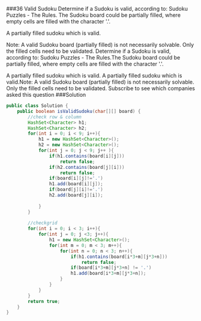 ###36 Valid Sudoku
Determine if a Sudoku is valid, according to: Sudoku Puzzles - The Rules.
The Sudoku board could be partially filled, where empty cells are filled with the character '.'.


A partially filled sudoku which is valid.

Note:
A valid Sudoku board (partially filled) is not necessarily solvable. Only the filled cells need to be validated.
Determine if a Sudoku is valid, according to: Sudoku Puzzles - The Rules.The Sudoku board could be partially filled, where empty cells are filled with the character '.'.

A partially filled sudoku which is valid.
A partially filled sudoku which is valid.Note:
A valid Sudoku board (partially filled) is not necessarily solvable. Only the filled cells need to be validated.
Subscribe to see which companies asked this question
###Solution
```java
public class Solution {
    public boolean isValidSudoku(char[][] board) {
        //check row & column
        HashSet<Character> h1;
        HashSet<Character> h2; 
        for(int i = 0; i < 9; i++){
            h1 = new HashSet<Character>();
            h2 = new HashSet<Character>();
            for(int j = 0; j < 9; j++ ){
                if(h1.contains(board[i][j]))
                    return false;
                if(h2.contains(board[j][i]))
                    return false;
                if(board[i][j]!='.')
                h1.add(board[i][j]);
                if(board[j][i]!='.')
                h2.add(board[j][i]);
                
            }
        }
        
        //checkgrid
        for(int i = 0; i < 3; i++){
            for(int j = 0; j <3; j++){
                h1 = new HashSet<Character>();
                for(int m = 0; m < 3; m++){
                    for(int n = 0; n < 3; n++){
                        if(h1.contains(board[i*3+m][j*3+n]))
                            return false;
                        if(board[i*3+m][j*3+n] != '.')
                        h1.add(board[i*3+m][j*3+n]);
                    }
                }
            }
        }
        return true;
    }
}